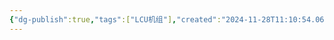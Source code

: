 ```yaml
---
{"dg-publish":true,"tags":["LCU机组"],"created":"2024-11-28T11:10:54.064+08:00","updated":"2025-04-19T09:58:17.107+08:00","permalink":"/LCU principles of computer composition/算数逻辑单元/","dgPassFrontmatter":true,"noteIcon":""}
---
```


